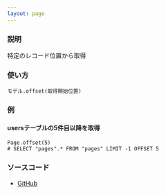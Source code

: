 ```yaml
---
layout: page
---
```

### 説明
特定のレコード位置から取得

### 使い方
    モデル.offset(取得開始位置)

### 例
#### usersテーブルの5件目以降を取得
    Page.offset(5)
    # SELECT "pages".* FROM "pages" LIMIT -1 OFFSET 5

### ソースコード
* [GitHub](https://github.com/rails/rails/blob/0399b71dab8b270b4e40b2aff99194a8b8f2596c/activerecord/lib/active_record/relation/query_methods.rb#L636)